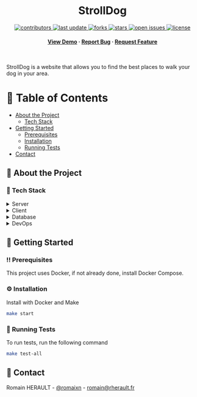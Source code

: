 <div align="center">

  <h1>StrollDog</h1>

<!-- Badges -->
<p>
  <a href="https://github.com/Romaixn/StrollDog/graphs/contributors">
    <img src="https://img.shields.io/github/contributors/Romaixn/StrollDog" alt="contributors" />
  </a>
  <a href="">
    <img src="https://img.shields.io/github/last-commit/Romaixn/StrollDog" alt="last update" />
  </a>
  <a href="https://github.com/Romaixn/StrollDog/network/members">
    <img src="https://img.shields.io/github/forks/Romaixn/StrollDog" alt="forks" />
  </a>
  <a href="https://github.com/Romaixn/StrollDog/stargazers">
    <img src="https://img.shields.io/github/stars/Romaixn/StrollDog" alt="stars" />
  </a>
  <a href="https://github.com/Romaixn/StrollDog/issues/">
    <img src="https://img.shields.io/github/issues/Romaixn/StrollDog" alt="open issues" />
  </a>
  <a href="https://github.com/Romaixn/StrollDog/blob/master/LICENSE">
    <img src="https://img.shields.io/github/license/Romaixn/StrollDog.svg" alt="license" />
  </a>
</p>

<h4>
    <a href="#">View Demo</a>
  <span> · </span>
    <a href="https://github.com/Romaixn/StrollDog/issues/">Report Bug</a>
  <span> · </span>
    <a href="https://github.com/Romaixn/StrollDog/issues/">Request Feature</a>
  </h4>
</div>

<br />

StrollDog is a website that allows you to find the best places to walk your dog in your area.

<!-- Table of Contents -->
# :notebook_with_decorative_cover: Table of Contents

- [About the Project](#star2-about-the-project)
    * [Tech Stack](#space_invader-tech-stack)
- [Getting Started](#toolbox-getting-started)
    * [Prerequisites](#bangbang-prerequisites)
    * [Installation](#gear-installation)
    * [Running Tests](#test_tube-running-tests)
- [Contact](#handshake-contact)



<!-- About the Project -->
## :star2: About the Project

<!-- TechStack -->
### :space_invader: Tech Stack

<details>
  <summary>Server</summary>
  <ul>
    <li><a href="https://symfony.com/">Symfony</a></li>
    <li><a href="https://api-platform.com/">API Platform</a></li>
  </ul>
</details>

<details>
  <summary>Client</summary>
  <ul>
    <li><a href="https://nextjs.org/">Next.js</a></li>
  </ul>
</details>

<details>
<summary>Database</summary>
  <ul>
    <li><a href="https://www.postgresql.org/">PostgreSQL</a></li>
  </ul>
</details>

<details>
<summary>DevOps</summary>
  <ul>
    <li><a href="https://www.docker.com/">Docker</a></li>
  </ul>
</details>

<!-- Getting Started -->
## 	:toolbox: Getting Started

<!-- Prerequisites -->
### :bangbang: Prerequisites

This project uses Docker, if not already done, install Docker Compose.

<!-- Installation -->
### :gear: Installation

Install with Docker and Make

```bash
make start
```
<!-- Running Tests -->
### :test_tube: Running Tests

To run tests, run the following command

```bash
make test-all
```

<!-- Contact -->
## :handshake: Contact

Romain HERAULT - [@romaixn](https://twitter.com/romaixn) - romain@rherault.fr
